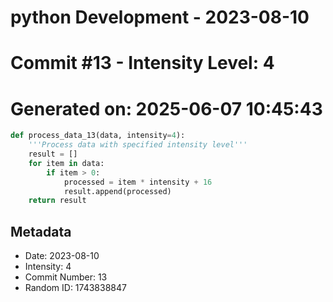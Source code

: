 ﻿# python Development - 2023-08-10
# Commit #13 - Intensity Level: 4
# Generated on: 2025-06-07 10:45:43
```python
def process_data_13(data, intensity=4):
    '''Process data with specified intensity level'''
    result = []
    for item in data:
        if item > 0:
            processed = item * intensity + 16
            result.append(processed)
    return result
```
## Metadata
- Date: 2023-08-10
- Intensity: 4
- Commit Number: 13
- Random ID: 1743838847
